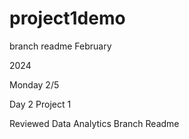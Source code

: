 # project1demo

branch readme February

2024

Monday 2/5

Day 2 Project 1

Reviewed Data Analytics Branch Readme

